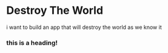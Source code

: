 # Destroy The World
i want to build an app that will destroy the world as we know it

### this is a heading!
